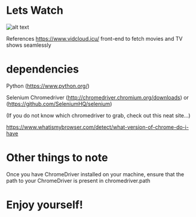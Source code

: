 # Lets Watch
![alt text](https://66.media.tumblr.com/0a3a008a2da98fd24cc6dbba46f461ad/tumblr_o6zszubZHc1rk0k2jo1_500.gif)

References https://www.vidcloud.icu/ front-end to fetch movies and TV shows seamlessly
# dependencies
Python (https://www.python.org/)

Selenium Chromedriver (http://chromedriver.chromium.org/downloads) or (https://github.com/SeleniumHQ/selenium)

(If you do not know which chromedriver to grab, check out this neat site...)

https://www.whatismybrowser.com/detect/what-version-of-chrome-do-i-have

# Other things to note
Once you have ChromeDriver installed on your machine, ensure that the path to your ChromeDriver is present in chromedriver.path
# Enjoy yourself!

